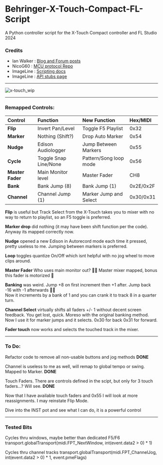 # Behringer-X-Touch-Compact-FL-Script
A Python controller script for the X-Touch Compact controller and FL Studio 2024

### Credits
- Ian Walker : [Blog and Forum posts](https://gadgeteer.home.blog/2021/02/22/using-a-behringer-compact-control-surface-with-fl-studio-in-mackie-control-mode-enhanced/)
- NicoG60    : [MCU protocol Repo](https://github.com/NicoG60/TouchMCU/blob/main/doc/mackie_control_protocol.md)
- ImageLine  : [Scripting docs](https://www.image-line.com/fl-studio-learning/fl-studio-online-manual/html/midi_scripting.htm#script_module_ui)
- ImageLine  : [API stubs page](https://il-group.github.io/FL-Studio-API-Stubs/midi_controller_scripting/midi/gt%20commands/)

---
![x-touch_wip](https://github.com/user-attachments/assets/169045a9-f4e5-4833-8cb1-03e08cb7c459)

---
### Remapped Controls:

| Control         | Function              | New Function            | Hex/MIDI  |
| :-------------- | :-------------------  | :---------------------  | :---------|
| **Flip**        | Invert Pan/Level      | Toggle F5 Playlist      | 0x32      |
| **Marker**      | Nothing (Shift?)      | Drop Auto Marker        | 0x54      |
| **Nudge**       | Edison Audiologger    | Jump Between Markers    | 0x55      |
| **Cycle**       | Toggle Snap Line/None | Pattern/Song loop mode  | 0x56      |
| **Master Fader**| Main Monitor level    | Master Fader            | CH8       |
| **Bank**        | Bank Jump (8)         | Bank Jump (1)           | 0x2E/0x2F |
| **Channel**     | Channel Jump (1)      | Marker Jump and Select  | 0x30/0x31 |

**Flip** is useful but Track Select from the X-Touch takes you to mixer with no way to return to playlist, so an F5 toggle is preferred.

**Marker drop** did nothing (it may have been shift function per the code). Anyway its mapped correctly now.

**Nudge** opened a new Edison in Autorecord mode each time it pressed, pretty useless to me. Jumping between markers is preferred.

**Loop** toggles quantize On/Off which isnt helpful with no jog wheel to move clips around. 

**Master Fader** Who uses main monitor out? :man_facepalming: Master mixer mapped, bonus this fader is motorized :metal:

**Banking** was weird. Jump +8 on first increment then +1 after. Jump back -16 with -1 afterwards :man_facepalming:  
Now it increments by a bank of 1 and you can crank it to track 8 in a quarter turn.

**Channel Select** virtually shifts all faders +/- 1 without decent screen feedback. You get lost, quick. Moreso with the original banking method.  
Now I use it for marker jumps and it selects. 0x30 for back 0x31 for forward.

**Fader touch** now works and selects the touched track in the mixer.

---
### To Do:
Refactor code to remove all non-usable buttons and jog methods **DONE**

Channel is useless to me as well, will remap to global tempo or swing. Mapped to Marker.  **DONE**

Touch Faders. There are controls defined in the scipt, but only for 3 touch faders...? Will see. **DONE**

Now that I have available touch faders and 0x55 I will look at more reassignments. I may reinstate Flip Mode.

Dive into the INST pot and see what I can do, it is a powerful control

---
### Tested Bits
Cycles thru windows, maybe better than dedicated F5/F6
transport.globalTransport(midi.FPT_NextWindow, int(event.data2 > 0) * 1)

Cycles thru channel tracks
transport.globalTransport(midi.FPT_ChannelJog, int(event.data2 > 0) * 1, event.pmeFlags)

